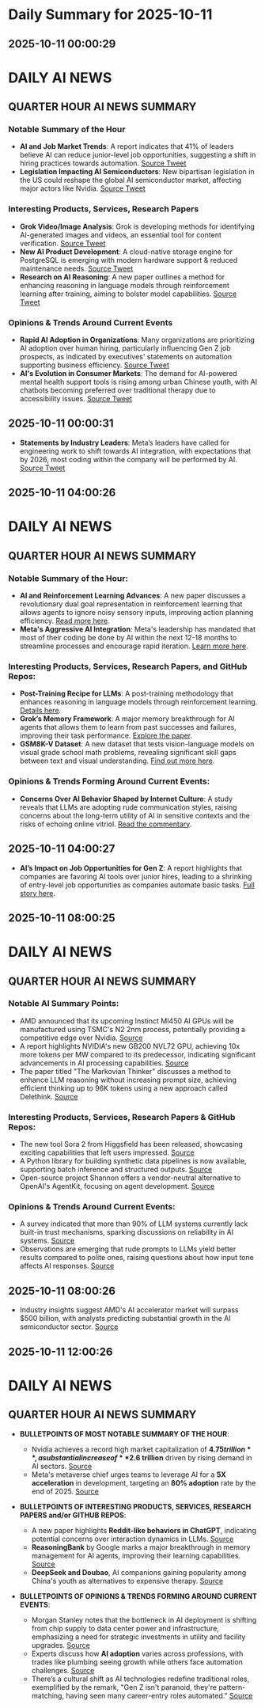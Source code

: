 # Daily Summary for 2025-10-11

## 2025-10-11 00:00:29

# DAILY AI NEWS

## QUARTER HOUR AI NEWS SUMMARY

### Notable Summary of the Hour
- **AI and Job Market Trends**: A report indicates that 41% of leaders believe AI can reduce junior-level job opportunities, suggesting a shift in hiring practices towards automation. [Source Tweet](https://x.com/i/web/status/1976794373343031594)
- **Legislation Impacting AI Semiconductors**: New bipartisan legislation in the US could reshape the global AI semiconductor market, affecting major actors like Nvidia. [Source Tweet](https://x.com/i/web/status/1976774383017640303)

### Interesting Products, Services, Research Papers
- **Grok Video/Image Analysis**: Grok is developing methods for identifying AI-generated images and videos, an essential tool for content verification. [Source Tweet](https://x.com/i/web/status/1976799390942794165)
- **New AI Product Development**: A cloud-native storage engine for PostgreSQL is emerging with modern hardware support & reduced maintenance needs. [Source Tweet](https://x.com/i/web/status/1976784081573609939)
- **Research on AI Reasoning**: A new paper outlines a method for enhancing reasoning in language models through reinforcement learning after training, aiming to bolster model capabilities. [Source Tweet](https://x.com/i/web/status/1976799344717144068)

### Opinions & Trends Around Current Events
- **Rapid AI Adoption in Organizations**: Many organizations are prioritizing AI adoption over human hiring, particularly influencing Gen Z job prospects, as indicated by executives' statements on automation supporting business efficiency. [Source Tweet](https://x.com/i/web/status/1976794373343031594)
- **AI's Evolution in Consumer Markets**: The demand for AI-powered mental health support tools is rising among urban Chinese youth, with AI chatbots becoming preferred over traditional therapy due to accessibility issues. [Source Tweet](https://x.com/i/web/status/1976772291498287157)

## 2025-10-11 00:00:31

- **Statements by Industry Leaders**: Meta’s leaders have called for engineering work to shift towards AI integration, with expectations that by 2026, most coding within the company will be performed by AI. [Source Tweet](https://x.com/i/web/status/1976770523670450320)

## 2025-10-11 04:00:26

# DAILY AI NEWS

## QUARTER HOUR AI NEWS SUMMARY

### Notable Summary of the Hour:
- **AI and Reinforcement Learning Advances**: A new paper discusses a revolutionary dual goal representation in reinforcement learning that allows agents to ignore noisy sensory inputs, improving action planning efficiency. [Read more here](https://x.com/i/web/status/1976852506341969991).
- **Meta's Aggressive AI Integration**: Meta's leadership has mandated that most of their coding be done by AI within the next 12-18 months to streamline processes and encourage rapid iteration. [Learn more here](https://x.com/i/web/status/1976770523670450320).

### Interesting Products, Services, Research Papers, and GitHub Repos:
- **Post-Training Recipe for LLMs**: A post-training methodology that enhances reasoning in language models through reinforcement learning. [Details here](https://x.com/i/web/status/1976799344717144068).
- **Grok’s Memory Framework**: A major memory breakthrough for AI agents that allows them to learn from past successes and failures, improving their task performance. [Explore the paper](https://x.com/i/web/status/1976837155335897363).
- **GSM8K-V Dataset**: A new dataset that tests vision-language models on visual grade school math problems, revealing significant skill gaps between text and visual understanding. [Find out more here](https://x.com/i/web/status/1976822560781197620).

### Opinions & Trends Forming Around Current Events:
- **Concerns Over AI Behavior Shaped by Internet Culture**: A study reveals that LLMs are adopting rude communication styles, raising concerns about the long-term utility of AI in sensitive contexts and the risks of echoing online vitriol. [Read the commentary](https://x.com/i/web/status/1976807511513874784).

## 2025-10-11 04:00:27

- **AI’s Impact on Job Opportunities for Gen Z**: A report highlights that companies are favoring AI tools over junior hires, leading to a shrinking of entry-level job opportunities as companies automate basic tasks. [Full story here](https://x.com/i/web/status/1976794373343031594).

## 2025-10-11 08:00:25

# DAILY AI NEWS

## QUARTER HOUR AI NEWS SUMMARY

### Notable AI Summary Points:
- AMD announced that its upcoming Instinct MI450 AI GPUs will be manufactured using TSMC's N2 2nm process, potentially providing a competitive edge over Nvidia. [Source](https://x.com/i/web/status/1976918460279206280)
- A report highlights NVIDIA's new GB200 NVL72 GPU, achieving 10x more tokens per MW compared to its predecessor, indicating significant advancements in AI processing capabilities. [Source](https://x.com/i/web/status/1976908944582099137)
- The paper titled "The Markovian Thinker" discusses a method to enhance LLM reasoning without increasing prompt size, achieving efficient thinking up to 96K tokens using a new approach called Delethink. [Source](https://x.com/i/web/status/1976872387246248184)

### Interesting Products, Services, Research Papers & GitHub Repos:
- The new tool Sora 2 from Higgsfield has been released, showcasing exciting capabilities that left users impressed. [Source](https://x.com/i/web/status/1976868491396628696)
- A Python library for building synthetic data pipelines is now available, supporting batch inference and structured outputs. [Source](https://x.com/i/web/status/1976875603392414078)
- Open-source project Shannon offers a vendor-neutral alternative to OpenAI's AgentKit, focusing on agent development. [Source](https://x.com/i/web/status/1976870795436794080)

### Opinions & Trends Around Current Events:
- A survey indicated that more than 90% of LLM systems currently lack built-in trust mechanisms, sparking discussions on reliability in AI systems. [Source](https://x.com/i/web/status/1976918432466751617)
- Observations are emerging that rude prompts to LLMs yield better results compared to polite ones, raising questions about how input tone affects AI responses. [Source](https://x.com/i/web/status/1976899955416875319)

## 2025-10-11 08:00:26

- Industry insights suggest AMD's AI accelerator market will surpass $500 billion, with analysts predicting substantial growth in the AI semiconductor sector. [Source](https://x.com/i/web/status/1976904818766889450)

## 2025-10-11 12:00:26

# DAILY AI NEWS

## QUARTER HOUR AI NEWS SUMMARY

- **BULLETPOINTS OF MOST NOTABLE SUMMARY OF THE HOUR**:
  - Nvidia achieves a record high market capitalization of **$4.75 trillion**, a substantial increase of **$2.6 trillion** driven by rising demand in AI sectors. [Source](https://x.com/i/web/status/1976978688689483802)
  - Meta's metaverse chief urges teams to leverage AI for a **5X acceleration** in development, targeting an **80% adoption** rate by the end of 2025. [Source](https://x.com/i/web/status/1976978059397152834)

- **BULLETPOINTS OF INTERESTING PRODUCTS, SERVICES, RESEARCH PAPERS and/or GITHUB REPOS**:
  - A new paper highlights **Reddit-like behaviors in ChatGPT**, indicating potential concerns over interaction dynamics in LLMs. [Source](https://x.com/i/web/status/1976977329634316783)
  - **ReasoningBank** by Google marks a major breakthrough in memory management for AI agents, improving their learning capabilities. [Source](https://x.com/i/web/status/1976973218390155654)
  - **DeepSeek and Doubao**, AI companions gaining popularity among China's youth as alternatives to expensive therapy. [Source](https://x.com/i/web/status/1976977315533148576)

- **BULLETPOINTS OF OPINIONS & TRENDS FORMING AROUND CURRENT EVENTS**:
  - Morgan Stanley notes that the bottleneck in AI deployment is shifting from chip supply to data center power and infrastructure, emphasizing a need for strategic investments in utility and facility upgrades. [Source](https://x.com/i/web/status/1976951986864922991)
  - Experts discuss how **AI adoption** varies across professions, with trades like plumbing seeing growth while others face automation challenges. [Source](https://x.com/i/web/status/1976932982746497380)
  - There’s a cultural shift as AI technologies redefine traditional roles, exemplified by the remark, "Gen Z isn't paranoid, they're pattern-matching, having seen many career-entry roles automated." [Source](https://x.com/i/web/status/1976962492527264047)

